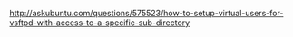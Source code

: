 http://askubuntu.com/questions/575523/how-to-setup-virtual-users-for-vsftpd-with-access-to-a-specific-sub-directory
